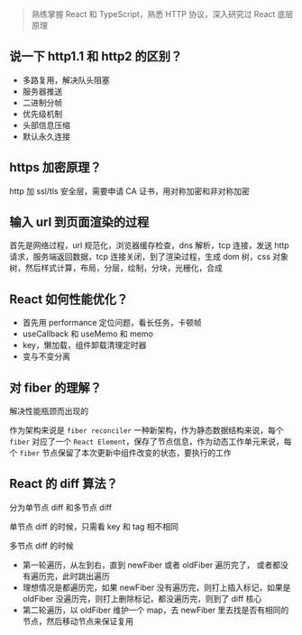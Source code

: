 > 熟练掌握 React 和 TypeScript，熟悉 HTTP 协议，深入研究过 React 底层原理

## 说一下 http1.1 和 http2 的区别？

- 多路复用，解决队头阻塞
- 服务器推送
- 二进制分帧
- 优先级机制
- 头部信息压缩
- 默认永久连接

## https 加密原理？

http 加 ssl/tls 安全层，需要申请 CA 证书，用对称加密和非对称加密

## 输入 url 到页面渲染的过程

首先是网络过程，url 规范化，浏览器缓存检查，dns 解析，tcp 连接，发送 http 请求，服务端返回数据，tcp 连接关闭，到了渲染过程，生成 dom 树，css 对象树，然后样式计算，布局，分层，绘制，分块，光栅化，合成

## React 如何性能优化？

- 首先用 performance 定位问题，看长任务，卡顿帧
- useCallback 和 useMemo 和 memo
- key，懒加载，组件卸载清理定时器
- 变与不变分离

## 对 fiber 的理解？

解决性能瓶颈而出现的

作为架构来说是 `fiber reconciler` 一种新架构，作为静态数据结构来说，每个 `fiber` 对应了一个 `React Element`，保存了节点信息，作为动态工作单元来说，每个 `fiber` 节点保留了本次更新中组件改变的状态，要执行的工作

## React 的 diff 算法？

分为单节点 diff 和多节点 diff

单节点 diff 的时候，只需看 key 和 tag 相不相同

多节点 diff 的时候

- 第一轮遍历，从左到右，直到 newFiber 或者 oldFiber 遍历完了， 或者都没有遍历完，此时跳出遍历
- 理想情况是都遍历完，如果 newFiber 没有遍历完，则打上插入标记，如果是 oldFiber 没遍历完，则打上删除标记，都没遍历完，则到了 diff 核心
- 第二轮遍历，以 oldFiber 维护一个 map，去 newFiber 里去找是否有相同的节点，然后移动节点来保证复用
